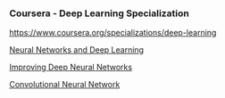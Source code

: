
### Coursera - Deep Learning Specialization 
https://www.coursera.org/specializations/deep-learning

[Neural Networks and Deep Learning](https://github.com/JanelChumley/coursera_deep_learning_ai/tree/master/neural_networks_and_deep_learning)

[Improving Deep Neural Networks](https://github.com/JanelChumley/coursera_deep_learning_ai/tree/master/hyperparameter_tuning_regularization_and_optimization)

[Convolutional Neural Network](https://github.com/JanelChumley/coursera_deep_learning_ai/tree/master/convolutional_neural_networks)

